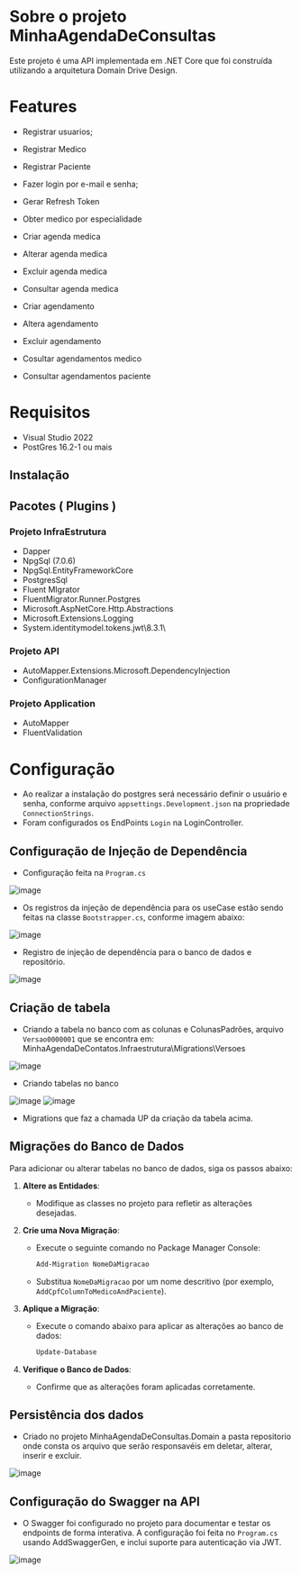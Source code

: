 # Sobre o projeto MinhaAgendaDeConsultas

Este projeto é uma API implementada em .NET Core que foi construída utilizando a arquitetura Domain Drive Design.

# Features

- Registrar usuarios;
- Registrar Medico
- Registrar Paciente
  
- Fazer login por e-mail e senha;

- Gerar Refresh Token
- Obter medico por especialidade

- Criar agenda medica
- Alterar agenda medica
- Excluir agenda medica
- Consultar agenda medica

- Criar agendamento
- Altera agendamento
- Excluir agendamento
- Cosultar agendamentos medico
- Consultar agendamentos paciente
  

# Requisitos
  
* Visual Studio 2022
* PostGres 16.2-1 ou mais

## Instalação
  
## Pacotes ( Plugins )

### Projeto InfraEstrutura
  * Dapper
  * NpgSql (7.0.6)
  * NpgSql.EntityFrameworkCore
  * PostgresSql
  * Fluent MIgrator
  * FluentMigrator.Runner.Postgres
  * Microsoft.AspNetCore.Http.Abstractions
  * Microsoft.Extensions.Logging
  * System.identitymodel.tokens.jwt\8.3.1\

### Projeto API 
  * AutoMapper.Extensions.Microsoft.DependencyInjection
  * ConfigurationManager

### Projeto Application
  * AutoMapper
  * FluentValidation

# Configuração
* Ao realizar a instalação do postgres será necessário definir o usuário e senha, conforme arquivo `appsettings.Development.json` na propriedade `ConnectionStrings`.
* Foram configurados os EndPoints `Login` na LoginController.

## Configuração de Injeção de Dependência
* Configuração feita na `Program.cs`

![image](https://github.com/user-attachments/assets/28cb8cc9-6c87-47ec-a77d-fc2b251b8e68)


* Os registros da injeção de dependência para os useCase estão sendo feitas na classe `Bootstrapper.cs`, conforme imagem abaixo:

![image](https://github.com/user-attachments/assets/cd57cde2-5b90-4139-af70-4021d51e1ba2)

 
* Registro de injeção de dependência para o banco de dados e repositório.

![image](https://github.com/user-attachments/assets/bd247f27-ca5a-487b-993d-47dabbfd4afc)


## Criação de tabela

* Criando a tabela no banco com as colunas e ColunasPadrões, arquivo `Versao0000001` que se encontra em: MinhaAgendaDeContatos.Infraestrutura\Migrations\Versoes

![image](https://github.com/user-attachments/assets/bd4155e3-c84f-40e1-aa19-005ef395a3a3)


* Criando tabelas no banco

![image](https://github.com/user-attachments/assets/55a8b967-78a6-48b2-b226-f3db45b4fbc3)
![image](https://github.com/user-attachments/assets/8dad3bd6-7c4b-41de-82b7-74d3689b4cbd)
  


*  Migrations que faz a chamada UP da criação da tabela acima.
  
  ## Migrações do Banco de Dados

Para adicionar ou alterar tabelas no banco de dados, siga os passos abaixo:

1. **Altere as Entidades**:
   - Modifique as classes no projeto para refletir as alterações desejadas.

2. **Crie uma Nova Migração**:
   - Execute o seguinte comando no Package Manager Console:
     ```bash
     Add-Migration NomeDaMigracao
     ```
   - Substitua `NomeDaMigracao` por um nome descritivo (por exemplo, `AddCpfColumnToMedicoAndPaciente`).

3. **Aplique a Migração**:
   - Execute o comando abaixo para aplicar as alterações ao banco de dados:
     ```bash
     Update-Database
     ```

4. **Verifique o Banco de Dados**:
   - Confirme que as alterações foram aplicadas corretamente.

## Persistência dos dados

- Criado no projeto MinhaAgendaDeConsultas.Domain a pasta repositorio onde consta os arquivo que serão responsavéis em deletar, alterar, inserir e excluir.

![image](https://github.com/user-attachments/assets/fb355b4a-4285-44e5-8f93-daa016ed215a)

## Configuração do Swagger na API

  - O Swagger foi configurado no projeto para documentar e testar os endpoints de forma interativa. A configuração foi feita no `Program.cs` usando AddSwaggerGen, e inclui suporte para autenticação via JWT.
 
![image](https://github.com/user-attachments/assets/b2c58aa8-d056-4784-9a53-c40d5a7c947b)



  
  

